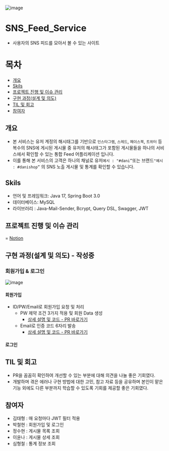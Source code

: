 ![image](https://github.com/Teemo-Wanted/SNS_Feed_Service/assets/126079049/216b93fe-ead9-489e-b36f-e74362a1bf09)


# SNS_Feed_Service
- 사용자의 SNS 피드를 모아서 볼 수 있는 사이트

# 목차
- [개요](#개요)
- [Skils](#Skils)
- [프로젝트 진행 및 이슈 관리](#프로젝트-진행-및-이슈-관리)
- [구현 과정(설계 및 의도)](#구현-과정(설계-및-의도))
- [TIL 및 회고](#TIL-및-회고)
- [참여자](#참여자)

## 개요
- 본 서비스는 유저 계정의 해시태그를 기반으로 `인스타그램`, `스레드`, `페이스북`, `트위터` 등 복수의 SNS에 게시된 게시물 중 유저의 해시태그가 포함된 게시물들을 하나의 서비스에서 확인할 수 있는 통합 Feed 어플리케이션 입니다.
- 이를 통해 본 서비스의 고객은 하나의 채널로 유저`예시 : "#dani”`또는 브랜드`"예시 : #danishop”` 의 SNS 노출 게시물 및 통계를 확인할 수 있습니다.

## Skils 

- 언어 및 프레임워크: Java 17, Spring Boot 3.0
- 데이터베이스: MySQL
- 라이브러리 : Java-Mail-Sender, Bcrypt, Query DSL, Swagger, JWT

## 프로젝트 진행 및 이슈 관리

= [Notion](https://www.notion.so/1-SNS-Feed-5016005a9778436288ccb520dfabfa31)

## 구현 과정(설계 및 의도) - 작성중

### 회원가입 & 로그인

![image](https://github.com/Teemo-Wanted/SNS_Feed_Service/assets/126079049/8cb32c42-b565-44dc-b9b1-743eddb8ed42) 

#### 회원가입
- ID/PW/Email로 회원가입 요청 및 처리
  - PW 제약 조건 3가지 적용 및 회원 Data 생성
    - [상세 설명 및 코드 - PR 바로가기](https://github.com/Teemo-Wanted/SNS_Feed_Service/pull/11)
  - Email로 인증 코드 6자리 발송
    - [상세 설명 및 코드 - PR 바로가기](https://github.com/Teemo-Wanted/SNS_Feed_Service/pull/18)

#### 로그인

## TIL 및 회고

- PR을 꼼꼼히 확인하여 개선할 수 있는 부분에 대해 의견을 나눌 좋은 기회였다.
- 개발하며 겪은 에러나 구현 방법에 대한 고민, 참고 자료 등을 공유하며 본인이 맡은 기능 외에도 다른 부분까지 학습할 수 있도록 기회를 제공할 좋은 기회였다.

## 참여자 

- 김태형 : 매 요청마다 JWT 필터 적용
- 박철현 : 회원가입 및 로그인
- 정수현 : 게시물 목록 조회
- 이윤나 : 게시물 상세 조회
- 심형철 : 통계 정보 조회
